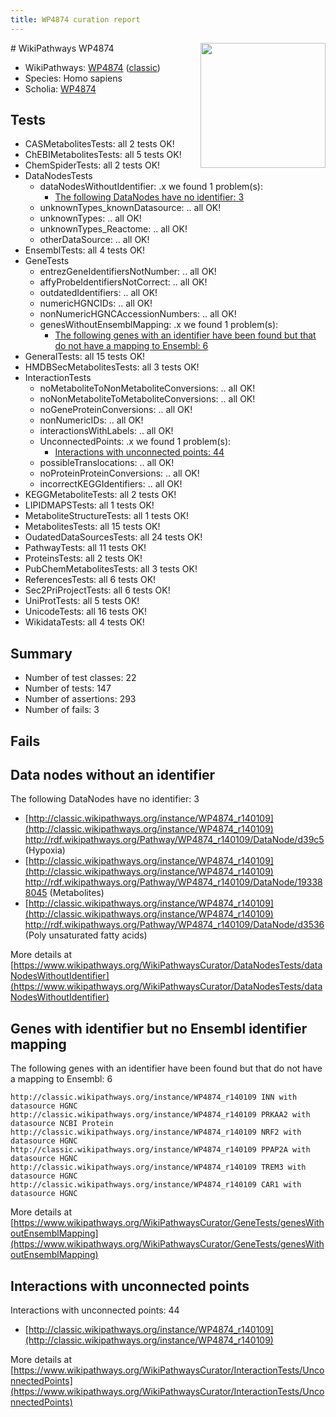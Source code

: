 ```yaml
---
title: WP4874 curation report
---
```


<img style="float: right; width: 200px" src="https://upload.wikimedia.org/wikipedia/commons/thumb/8/83/Wplogo_with_text_500.png/640px-Wplogo_with_text_500.png" />
# WikiPathways WP4874

* WikiPathways: [WP4874](https://wikipathways.org/pathways/WP4874) ([classic](https://classic.wikipathways.org/instance/WP4874))
* Species: Homo sapiens
* Scholia: [WP4874](https://scholia.toolforge.org/wikipathways/WP4874)
## Tests
* CASMetabolitesTests: all 2 tests OK!
* ChEBIMetabolitesTests: all 5 tests OK!
* ChemSpiderTests: all 2 tests OK!
* DataNodesTests
    * dataNodesWithoutIdentifier: .x we found 1 problem(s):
        * [The following DataNodes have no identifier: 3](#d2d32fa2)
    * unknownTypes_knownDatasource: .. all OK!
    * unknownTypes: .. all OK!
    * unknownTypes_Reactome: .. all OK!
    * otherDataSource: .. all OK!
* EnsemblTests: all 4 tests OK!
* GeneTests
    * entrezGeneIdentifiersNotNumber: .. all OK!
    * affyProbeIdentifiersNotCorrect: .. all OK!
    * outdatedIdentifiers: .. all OK!
    * numericHGNCIDs: .. all OK!
    * nonNumericHGNCAccessionNumbers: .. all OK!
    * genesWithoutEnsemblMapping: .x we found 1 problem(s):
        * [The following genes with an identifier have been found but that do not have a mapping to Ensembl: 6](#40286d88)
* GeneralTests: all 15 tests OK!
* HMDBSecMetabolitesTests: all 3 tests OK!
* InteractionTests
    * noMetaboliteToNonMetaboliteConversions: .. all OK!
    * noNonMetaboliteToMetaboliteConversions: .. all OK!
    * noGeneProteinConversions: .. all OK!
    * nonNumericIDs: .. all OK!
    * interactionsWithLabels: .. all OK!
    * UnconnectedPoints: .x we found 1 problem(s):
        * [Interactions with unconnected points: 44](#7f1d40d8)
    * possibleTranslocations: .. all OK!
    * noProteinProteinConversions: .. all OK!
    * incorrectKEGGIdentifiers: .. all OK!
* KEGGMetaboliteTests: all 2 tests OK!
* LIPIDMAPSTests: all 1 tests OK!
* MetaboliteStructureTests: all 1 tests OK!
* MetabolitesTests: all 15 tests OK!
* OudatedDataSourcesTests: all 24 tests OK!
* PathwayTests: all 11 tests OK!
* ProteinsTests: all 2 tests OK!
* PubChemMetabolitesTests: all 3 tests OK!
* ReferencesTests: all 6 tests OK!
* Sec2PriProjectTests: all 6 tests OK!
* UniProtTests: all 5 tests OK!
* UnicodeTests: all 16 tests OK!
* WikidataTests: all 4 tests OK!


## Summary

* Number of test classes: 22
* Number of tests: 147
* Number of assertions: 293
* Number of fails: 3

## Fails

<a name="d2d32fa2" />

## Data nodes without an identifier

The following DataNodes have no identifier: 3

* [http://classic.wikipathways.org/instance/WP4874_r140109](http://classic.wikipathways.org/instance/WP4874_r140109) http://rdf.wikipathways.org/Pathway/WP4874_r140109/DataNode/d39c5 (Hypoxia)
* [http://classic.wikipathways.org/instance/WP4874_r140109](http://classic.wikipathways.org/instance/WP4874_r140109) http://rdf.wikipathways.org/Pathway/WP4874_r140109/DataNode/193388045 (Metabolites)
* [http://classic.wikipathways.org/instance/WP4874_r140109](http://classic.wikipathways.org/instance/WP4874_r140109) http://rdf.wikipathways.org/Pathway/WP4874_r140109/DataNode/d3536 (Poly unsaturated fatty acids)


More details at [https://www.wikipathways.org/WikiPathwaysCurator/DataNodesTests/dataNodesWithoutIdentifier](https://www.wikipathways.org/WikiPathwaysCurator/DataNodesTests/dataNodesWithoutIdentifier)

<a name="40286d88" />

## Genes with identifier but no Ensembl identifier mapping

The following genes with an identifier have been found but that do not have a mapping to Ensembl: 6
```
http://classic.wikipathways.org/instance/WP4874_r140109 INN with datasource HGNC
http://classic.wikipathways.org/instance/WP4874_r140109 PRKAA2 with datasource NCBI Protein
http://classic.wikipathways.org/instance/WP4874_r140109 NRF2 with datasource HGNC
http://classic.wikipathways.org/instance/WP4874_r140109 PPAP2A with datasource HGNC
http://classic.wikipathways.org/instance/WP4874_r140109 TREM3 with datasource HGNC
http://classic.wikipathways.org/instance/WP4874_r140109 CAR1 with datasource HGNC
```

More details at [https://www.wikipathways.org/WikiPathwaysCurator/GeneTests/genesWithoutEnsemblMapping](https://www.wikipathways.org/WikiPathwaysCurator/GeneTests/genesWithoutEnsemblMapping)

<a name="7f1d40d8" />

## Interactions with unconnected points

Interactions with unconnected points: 44

* [http://classic.wikipathways.org/instance/WP4874_r140109](http://classic.wikipathways.org/instance/WP4874_r140109)


More details at [https://www.wikipathways.org/WikiPathwaysCurator/InteractionTests/UnconnectedPoints](https://www.wikipathways.org/WikiPathwaysCurator/InteractionTests/UnconnectedPoints)

